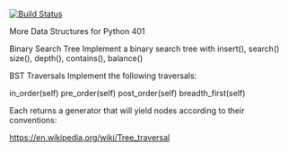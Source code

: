 
[![Build Status](https://travis-ci.org/kurtrm/data_structs.svg?branch=balancing-bst)](https://travis-ci.org/kurtrm/data_structs)

More Data Structures for Python 401


Binary Search Tree
Implement a binary search tree with insert(), search()
size(), depth(), contains(), balance()

BST Traversals
Implement the following traversals:

in_order(self)
pre_order(self)
post_order(self)
breadth_first(self)

Each returns a generator that will yield nodes according to their conventions:

https://en.wikipedia.org/wiki/Tree_traversal

